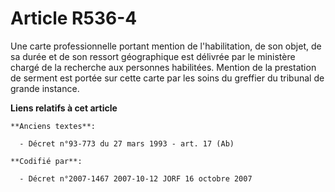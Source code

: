 # Article R536-4

Une carte professionnelle portant mention de l'habilitation, de son objet, de sa durée et de son ressort géographique est
délivrée par le ministère chargé de la recherche aux personnes habilitées. Mention de la prestation de serment est portée sur
cette carte par les soins du greffier du tribunal de grande instance.

**Liens relatifs à cet article**

	**Anciens textes**:

	  - Décret n°93-773 du 27 mars 1993 - art. 17 (Ab)

	**Codifié par**:

	  - Décret n°2007-1467 2007-10-12 JORF 16 octobre 2007

